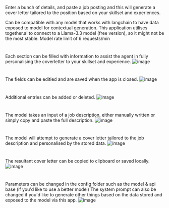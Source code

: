 Enter a bunch of details, and paste a job posting and this will generate a cover letter tailored to the position based on your skillset and experiences.

Can be compatible with any model that works with langchain to have data exposed to model for contextual generation.
This application utilises together.ai to connect to a Llama-3.3 model (free version), so it might not be the most stable.
Model rate limit of 6 requests/min


#
Each section can be filled with information to assist the agent in fully personalising the coverletter to your skillset and experience.
![image](https://github.com/user-attachments/assets/ac5a5b92-46e9-48de-982d-90850431c07e)

# 
The fields can be editied and are saved when the app is closed.
![image](https://github.com/user-attachments/assets/f49e17fc-ddb5-42d5-8993-8f8f940a5b78)


# 
Additional entries can be added or deleted.
![image](https://github.com/user-attachments/assets/3622d02e-88cc-4b00-a8a1-b050e8a53f47)


# 
The model takes an input of a job description, either manually written or simply copy and paste the full description.
![image](https://github.com/user-attachments/assets/d249aad5-3b4c-478a-976e-2adc4acf0388)


#
The model will attempt to generate a cover letter tailored to the job description and personalised by the stored data.
![image](https://github.com/user-attachments/assets/f3c81041-9b58-456c-8c11-a94b02328151)


#
The resultant cover letter can be copied to clipboard or saved locally.
![image](https://github.com/user-attachments/assets/2fec71b1-3ada-4ea3-b685-06235e37cc5e)


# 
Parameters can be changed in the config folder such as the model & api base (if you'd like to use a better model)
The system prompt can also be changed if you'd like to generate other things based on the data stored and exposed to the model via this app.
![image](https://github.com/user-attachments/assets/d8c587d5-3a7c-4d6d-868d-6aae2eaa49d3)
